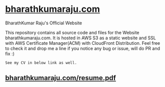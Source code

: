 # [bharathkumaraju.com](https://bharathkumaraju.com)
BharathKumar Raju's Official Website

This repository contains all source code and files for the Website bharathkumaraju.com.
It is hosted in AWS S3 as a static website and SSL with AWS Certificate Manager(ACM) with CloudFront Distribution.
Feel free to check it and drop me a line if you notice any bug or issue, will do PR and fix :) 
```
See my CV in below link as well.
```
## [bharathkumaraju.com/resume.pdf](https://bharathkumaraju.com/bkresume.pdf)
